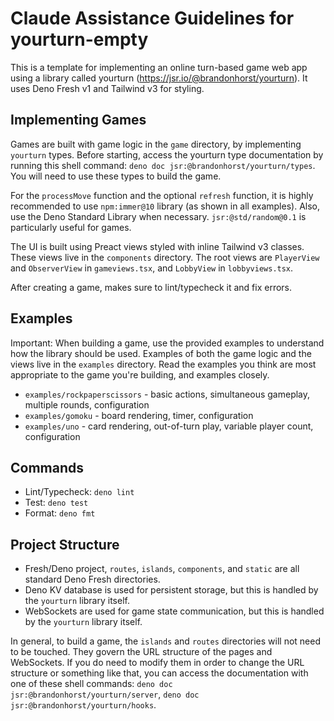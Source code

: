 # Claude Assistance Guidelines for yourturn-empty

This is a template for implementing an online turn-based game web app using a
library called yourturn (https://jsr.io/@brandonhorst/yourturn). It uses Deno
Fresh v1 and Tailwind v3 for styling.

## Implementing Games

Games are built with game logic in the `game` directory, by implementing
`yourturn` types. Before starting, access the yourturn type documentation by
running this shell command: `deno doc jsr:@brandonhorst/yourturn/types`. You
will need to use these types to build the game.

For the `processMove` function and the optional `refresh` function, it is highly
recommended to use `npm:immer@10` library (as shown in all examples). Also, use
the Deno Standard Library when necessary. `jsr:@std/random@0.1` is particularly
useful for games.

The UI is built using Preact views styled with inline Tailwind v3 classes. These
views live in the `components` directory. The root views are `PlayerView` and
`ObserverView` in `gameviews.tsx`, and `LobbyView` in `lobbyviews.tsx`.

After creating a game, makes sure to lint/typecheck it and fix errors.

## Examples

Important: When building a game, use the provided examples to understand how the
library should be used. Examples of both the game logic and the views live in
the `examples` directory. Read the examples you think are most appropriate to
the game you're building, and examples closely.

- `examples/rockpaperscissors` - basic actions, simultaneous gameplay, multiple
  rounds, configuration
- `examples/gomoku` - board rendering, timer, configuration
- `examples/uno` - card rendering, out-of-turn play, variable player count,
  configuration

## Commands

- Lint/Typecheck: `deno lint`
- Test: `deno test`
- Format: `deno fmt`

## Project Structure

- Fresh/Deno project, `routes`, `islands`, `components`, and `static` are all
  standard Deno Fresh directories.
- Deno KV database is used for persistent storage, but this is handled by the
  `yourturn` library itself.
- WebSockets are used for game state communication, but this is handled by the
  `yourturn` library itself.

In general, to build a game, the `islands` and `routes` directories will not
need to be touched. They govern the URL structure of the pages and WebSockets.
If you do need to modify them in order to change the URL structure or something
like that, you can access the documentation with one of these shell commands:
`deno doc jsr:@brandonhorst/yourturn/server`,
`deno doc jsr:@brandonhorst/yourturn/hooks`.
